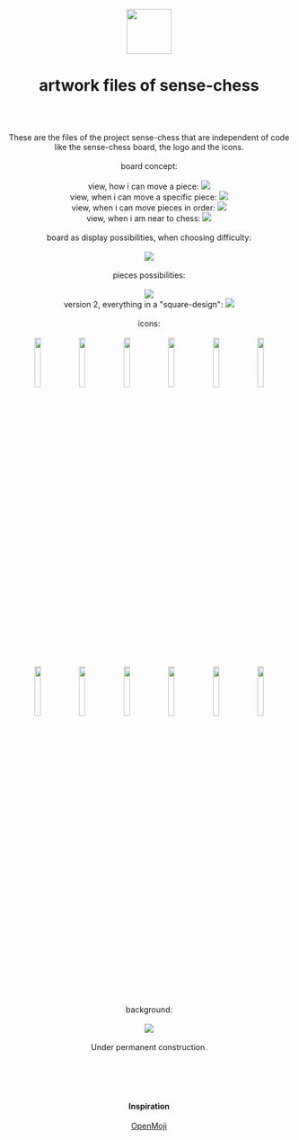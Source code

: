 <p align="center">
  <img src="https://raw.githubusercontent.com/sense-chess/artwork/master/sense-chess.png" width=80><br>
</p>
<h1 align="center">artwork files of sense-chess</h1>
<br>
<br>
<p align="center">
  These are the files of the project sense-chess that are independent of code like the sense-chess board, the logo and the icons.
  <br>
  <br>
 board concept:
  <br>
  <br>
 view, how i can move a piece:
  <img src="https://github.com/sense-chess/artwork/blob/master/board/piecemoveview.svg">
  <br>
 view, when i can move a specific piece:
  <img src="https://github.com/sense-chess/artwork/blob/master/board/movespecificpiece.svg">
  <br>
 view, when i can move pieces in order:
  <img src="https://github.com/sense-chess/artwork/blob/master/board/movepiecesinorder.svg">
  <br>
 view, when i am near to chess:
  <img src="https://github.com/sense-chess/artwork/blob/master/board/neartochess.svg">
  <br>
  <br> 
  board as display possibilities, when choosing difficulty:
  <br>
  <br>
  <img src="https://github.com/sense-chess/artwork/blob/master/DISPLAY/Version1.svg">
  <br>
  <br>
 pieces possibilities:
  <br>
  <br>
  <img src="https://github.com/sense-chess/artwork/blob/master/pieces/Version1.svg">
  <br>
  version 2, everything in a "square-design":
  <img src="https://github.com/sense-chess/artwork/blob/master/pieces/Version2.svg">
  <br>
  <br> 
 icons:
  <br>
  <br>
  <img src="https://github.com/sense-chess/artwork/blob/master/pieces/bishop/bB.svg" width=15%>
  <img src="https://github.com/sense-chess/artwork/blob/master/pieces/king/bK.svg" width=15%>
  <img src="https://github.com/sense-chess/artwork/blob/master/pieces/knight/bN.svg" width=15%>
  <img src="https://github.com/sense-chess/artwork/blob/master/pieces/pawn/bP.svg" width=15%>
  <img src="https://github.com/sense-chess/artwork/blob/master/pieces/queen/bQ.svg" width=15%>
  <img src="https://github.com/sense-chess/artwork/blob/master/pieces/rook/bR.svg" width=15%>
  
  <br>
  <img src="https://github.com/sense-chess/artwork/blob/master/pieces/bishop/wB.svg" width=15%>
  <img src="https://github.com/sense-chess/artwork/blob/master/pieces/king/wK.svg" width=15%>
  <img src="https://github.com/sense-chess/artwork/blob/master/pieces/knight/wN.svg" width=15%>
  <img src="https://github.com/sense-chess/artwork/blob/master/pieces/pawn/wP.svg" width=15%>
  <img src="https://github.com/sense-chess/artwork/blob/master/pieces/queen/wQ.svg" width=15%>
  <img src="https://github.com/sense-chess/artwork/blob/master/pieces/rook/wR.svg" width=15%>
  <br>
  <br>
  background:
  <br>
  <br>
  <img src="https://github.com/sense-chess/artwork/blob/master/background.svg">
  <br>
  <br>
  Under permanent construction.
  <br>
  <br>
 <br>
  <br>
  <br>
</p>  
<h4 align="center">Inspiration</h4>
<p align="center">
  <a href="http://openmoji.org/">OpenMoji</a>
  <br>
</p>